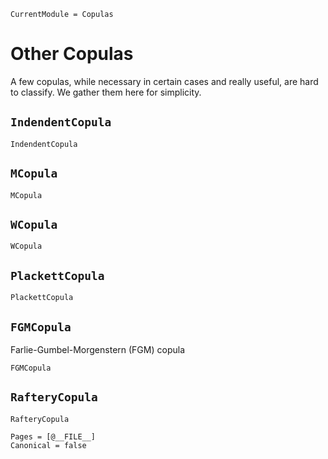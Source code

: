 ```@meta
CurrentModule = Copulas
```

# Other Copulas

A few copulas, while necessary in certain cases and really useful, are hard to classify. We gather them here for simplicity. 

## `IndendentCopula`
```@docs
IndendentCopula
```

## `MCopula`
```@docs
MCopula
```

## `WCopula`
```@docs
WCopula
```

## `PlackettCopula`

```@docs
PlackettCopula
```

## `FGMCopula`

Farlie-Gumbel-Morgenstern (FGM) copula

```@docs
FGMCopula
```

## `RafteryCopula`

```@docs
RafteryCopula
```

```@bibliography
Pages = [@__FILE__]
Canonical = false
```

